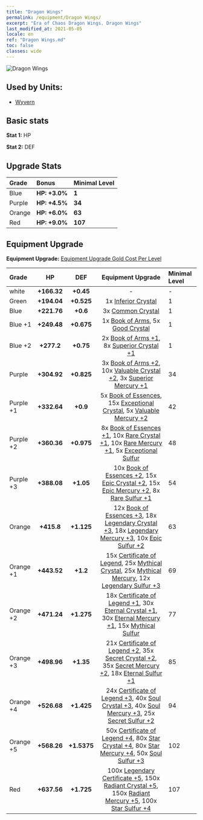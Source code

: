 ```yaml
---
title: "Dragon Wings"
permalink: /equipment/Dragon Wings/
excerpt: "Era of Chaos Dragon Wings. Dragon Wings"
last_modified_at: 2021-05-05
locale: en
ref: "Dragon Wings.md"
toc: false
classes: wide
---
```


  ![Dragon Wings](/images/e/e_8064.png)

## Used by Units:

* [Wyvern](/units/Wyvern/) 


## Basic stats
 **Stat 1:** HP

 **Stat 2:** DEF

## Upgrade Stats

  |     Grade    |   Bonus | Minimal Level | 
  |:-------------|:--------|:--------------| 
  | Blue | **HP: +3.0%** | **1** | 
  | Purple | **HP: +4.5%** | **34** | 
  | Orange | **HP: +6.0%** | **63** | 
  | Red | **HP: +9.0%** | **107** | 


## Equipment Upgrade
 **Equipment Upgrade:** [Equipment Upgrade Gold Cost Per Level](/equipment/EquipmentUpgradeCostPerLevel/) 

  |          Grade      | HP | DEF | Equipment Upgrade | Minimal Level |
  |:--------------------|:---------:|:---------:|:----------------:|:--------------|
  | white | **+166.32** | **+0.45** | - | - |
  | Green | **+194.04** | **+0.525** | 1x [Inferior Crystal](/Items/mat_5/) | 1 |
  | Blue | **+221.76** | **+0.6** | 3x [Common Crystal](/Items/mat_11/) | 1 |
  | Blue +1 | **+249.48** | **+0.675** | 1x [Book of Arms](/Items/mat_18/), 5x [Good Crystal](/Items/mat_17/) | 1 |
  | Blue +2 | **+277.2** | **+0.75** | 2x [Book of Arms +1](/Items/mat_25/), 8x [Superior Crystal +1](/Items/mat_24/) | 1 |
  | Purple | **+304.92** | **+0.825** | 3x [Book of Arms +2](/Items/mat_32/), 10x [Valuable Crystal +2](/Items/mat_31/), 3x [Superior Mercury +1](/Items/mat_21/) | 34 |
  | Purple +1 | **+332.64** | **+0.9** | 5x [Book of Essences](/Items/mat_39/), 15x [Exceptional Crystal](/Items/mat_38/), 5x [Valuable Mercury +2](/Items/mat_28/) | 42 |
  | Purple +2 | **+360.36** | **+0.975** | 8x [Book of Essences +1](/Items/mat_46/), 10x [Rare Crystal +1](/Items/mat_45/), 10x [Rare Mercury +1](/Items/mat_42/), 5x [Exceptional Sulfur](/Items/mat_36/) | 48 |
  | Purple +3 | **+388.08** | **+1.05** | 10x [Book of Essences +2](/Items/mat_53/), 15x [Epic Crystal +2](/Items/mat_52/), 15x [Epic Mercury +2](/Items/mat_49/), 8x [Rare Sulfur +1](/Items/mat_43/) | 54 |
  | Orange | **+415.8** | **+1.125** | 12x [Book of Essences +3](/Items/mat_60/), 18x [Legendary Crystal +3](/Items/mat_59/), 18x [Legendary Mercury +3](/Items/mat_56/), 10x [Epic Sulfur +2](/Items/mat_50/) | 63 |
  | Orange +1 | **+443.52** | **+1.2** | 15x [Certificate of Legend](/Items/mat_67/), 25x [Mythical Crystal](/Items/mat_66/), 25x [Mythical Mercury](/Items/mat_63/), 12x [Legendary Sulfur +3](/Items/mat_57/) | 69 |
  | Orange +2 | **+471.24** | **+1.275** | 18x [Certificate of Legend +1](/Items/mat_74/), 30x [Eternal Crystal +1](/Items/mat_73/), 30x [Eternal Mercury +1](/Items/mat_70/), 15x [Mythical Sulfur](/Items/mat_64/) | 77 |
  | Orange +3 | **+498.96** | **+1.35** | 21x [Certificate of Legend +2](/Items/mat_81/), 35x [Secret Crystal +2](/Items/mat_80/), 35x [Secret Mercury +2](/Items/mat_77/), 18x [Eternal Sulfur +1](/Items/mat_71/) | 85 |
  | Orange +4 | **+526.68** | **+1.425** | 24x [Certificate of Legend +3](/Items/mat_88/), 40x [Soul Crystal +3](/Items/mat_87/), 40x [Soul Mercury +3](/Items/mat_84/), 25x [Secret Sulfur +2](/Items/mat_78/) | 94 |
  | Orange +5 | **+568.26** | **+1.5375** | 50x [Certificate of Legend +4](/Items/mat_95/), 80x [Star Crystal +4](/Items/mat_94/), 80x [Star Mercury +4](/Items/mat_91/), 50x [Soul Sulfur +3](/Items/mat_85/) | 102 |
  | Red | **+637.56** | **+1.725** | 100x [Legendary Certificate +5](/Items/mat_102/), 150x [Radiant Crystal +5](/Items/mat_101/), 150x [Radiant Mercury +5](/Items/mat_98/), 100x [Star Sulfur +4](/Items/mat_92/) | 107 |

